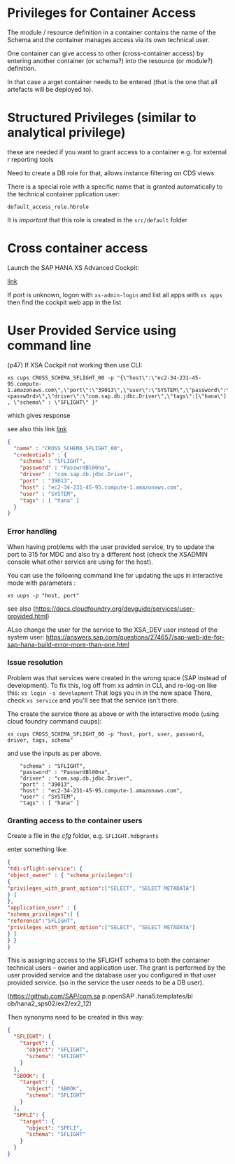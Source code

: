 # Privileges for Container Access

The module / resource definition in a container contains the name of the 
Schema and the container manages access via its own technical user.

One container can give access to other (cross-container access) by entering
another container (or schema?) into the resource (or module?) definition.

In that case a arget container needs to be entered (that is the one that all artefacts will
be deployed to).

# Structured Privileges (similar to analytical privilege)
these are needed if you want to grant access to a container e.g. for external r
reporting tools

Need to create a DB role for that, allows instance filtering on CDS views

There is a special role with a specific name that is granted automatically to 
the technical container pplication user:

`default_access_role.hbrole`

It is *important* that this role is created in the `src/default` folder

# Cross container access

Launch the SAP HANA XS Advanced Cockpit:

[link](https://ec2-34-231-45-95.compute-1.amazonaws.com:51041)

If port is unknown, logon with `xs-admin-login` and list all apps with `xs apps`
then find the cockpit web app in the list

# User Provided Service using command line
(p47)
If XSA Cockpit not working then use CLI:

```
xs cups CROSS_SCHEMA_SFLIGHT_00 -p "{\"host\":\"ec2-34-231-45-95.compute-1.amazonaws.com\",\"port\":\"39013\",\"user\":\"SYSTEM\",\"password\":\"<passw0rd>\",\"driver\":\"com.sap.db.jdbc.Driver\",\"tags\":[\"hana\"] , \"schema\" : \"SFLIGHT\" }"
```

which gives response

see also this link [link](https://github.com/SAPDocuments/Tutorials/blob/master/tutorials/xsa-create-user-provided-anonymous-service/xsa-create-user-provided-anonymous-service.md)

```json
{
  "name" : "CROSS_SCHEMA_SFLIGHT_00",
  "credentials" : {
    "schema" : "SFLIGHT",
    "password" : "PasswrdBl00na",
    "driver" : "com.sap.db.jdbc.Driver",
    "port" : "39013",
    "host" : "ec2-34-231-45-95.compute-1.amazonaws.com",
    "user" : "SYSTEM",
    "tags" : [ "hana" ]
  }
}
```
### Error handling

When having problems with the user provided service, try to update the port to 3<instance>15 for MDC and also try a different host (check the XSADMIN console what other service are using for the host).
  
  You can use the following command line for updating the ups in interactive mode with parameters :
  
  `xs uups -p "host, port"`
  
  see also (https://docs.cloudfoundry.org/devguide/services/user-provided.html)
  
  ALso change the user for the service to the XSA_DEV user instead of the system user:
  https://answers.sap.com/questions/274657/sap-web-ide-for-sap-hana-build-error-more-than-one.html
  

### Issue resolution
Problem was that services were created in the wrong space (SAP instead of development).
To fix this, log off from xs admin in CLI, and re-log-on like this:
`xs login -s development`
That logs you in in the new space
There, check `xs service` and you'll see that the service isn't there.

The create the service there as above or with the interactive mode (using cloud foundry command cuups):

```
xs cups CROSS_SCHEMA_SFLIGHT_00 -p "host, port, user, password, driver, tags, schema"
```

and use the inputs as per above.

```
    "schema" : "SFLIGHT",
    "password" : "PasswrdBl00na",
    "driver" : "com.sap.db.jdbc.Driver",
    "port" : "39013",
    "host" : "ec2-34-231-45-95.compute-1.amazonaws.com",
    "user" : "SYSTEM",
    "tags" : [ "hana" ]
```


### Granting access to the container users
Create a file in the *cfg* folder, e.g. `SFLIGHT.hdbgrants`

enter something like:

```json
{
"hdi-sflight-service": {
"object_owner" : { "schema_privileges":[
{
"privileges_with_grant_option":["SELECT", "SELECT METADATA"]
} ]
},
"application_user" : {
"schema_privileges":[ {
"reference":"SFLIGHT",
"privileges_with_grant_option":["SELECT", "SELECT METADATA"]
} ]
} }
}
```

This is assigning access to the SFLIGHT schema to both the container technical users – owner and application user. 
The grant is performed by the user provided service and the database user you configured in that user provided service.
(so in the service the user needs to be a DB user).

(https://github.com/SAP/com.sa p.openSAP .hana5.templates/bl ob/hana2_sps02/ex2/ex2_12)

Then synonyms need to be created in this way:

```json
{
  "SFLIGHT": {
    "target": {
      "object": "SFLIGHT",
      "schema": "SFLIGHT"
    }
  },
  "SBOOK": {
    "target": {
      "object": "SBOOK",
      "schema": "SFLIGHT"
    }
  },
  "SPFLI": {
    "target": {
      "object": "SPFLI",
      "schema": "SFLIGHT"
    }
  }
}
```